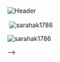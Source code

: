![Header](https://user-images.githubusercontent.com/127272701/233756443-b8776ce8-fb07-4631-a1a6-86c1c96960d9.png)

<p>&nbsp;<img align="center" src="https://github-readme-stats.vercel.app/api?username=sarahak1786&show_icons=true&locale=en" alt="sarahak1786" /></p>

<p><img align="center" src="https://github-readme-streak-stats.herokuapp.com/?user=sarahak1786&" alt="sarahak1786" /></p> -->

<!-- <h1 align="center">Hi 👋, I'm Sarah!</h1>
<h3 align="center">A passionate frontend developer from the Bay Area</h3>

<p align="left"> <img src="https://komarev.com/ghpvc/?username=sarahak1786&label=Profile%20views&color=0e75b6&style=flat" alt="sarahak1786" /> </p>

<p align="left"> <a href="https://github.com/ryo-ma/github-profile-trophy"><img src="https://github-profile-trophy.vercel.app/?username=sarahak1786" alt="sarahak1786" /></a> </p>

<p align="left"> <a href="https://twitter.com/sarahak1786" target="blank"><img src="https://img.shields.io/twitter/follow/sarahak1786?logo=twitter&style=for-the-badge" alt="sarahak1786" /></a> </p>

- 🔭 I’m currently working on **testing**
- 🌱 I’m currently learning **testing**
- 👯 I’m looking to collaborate on **testing**
- 🤝 I’m looking for help with **testing**
- 💬 Ask me about **testing**
- 📫 How to reach me **testing**
- ⚡ Fun fact **testing**

<h3 align="left">Connect with me:</h3>
<p align="left">
<a href="https://twitter.com/sarahak1786" target="blank"><img align="center" src="https://raw.githubusercontent.com/rahuldkjain/github-profile-readme-generator/master/src/images/icons/Social/twitter.svg" alt="sarahak1786" height="30" width="40" /></a>
</p>

<h3 align="left">Languages and Tools:</h3>
<p align="left"> <a href="https://www.w3schools.com/cpp/" target="_blank" rel="noreferrer"> <img src="https://raw.githubusercontent.com/devicons/devicon/master/icons/cplusplus/cplusplus-original.svg" alt="cplusplus" width="40" height="40"/> </a> <a href="https://www.figma.com/" target="_blank" rel="noreferrer"> <img src="https://www.vectorlogo.zone/logos/figma/figma-icon.svg" alt="figma" width="40" height="40"/> </a> <a href="https://www.haskell.org/" target="_blank" rel="noreferrer"> <img src="https://upload.wikimedia.org/wikipedia/commons/1/1c/Haskell-Logo.svg" alt="haskell" width="40" height="40"/> </a> <a href="https://www.java.com" target="_blank" rel="noreferrer"> <img src="https://raw.githubusercontent.com/devicons/devicon/master/icons/java/java-original.svg" alt="java" width="40" height="40"/> </a> <a href="https://www.sketch.com/" target="_blank" rel="noreferrer"> <img src="https://www.vectorlogo.zone/logos/sketchapp/sketchapp-icon.svg" alt="sketch" width="40" height="40"/> </a> <a href="https://developer.apple.com/swift/" target="_blank" rel="noreferrer"> <img src="https://raw.githubusercontent.com/devicons/devicon/master/icons/swift/swift-original.svg" alt="swift" width="40" height="40"/> </a> </p>

<p><img align="left" src="https://github-readme-stats.vercel.app/api/top-langs?username=sarahak1786&show_icons=true&locale=en&layout=compact" alt="sarahak1786" /></p>

<p>&nbsp;<img align="center" src="https://github-readme-stats.vercel.app/api?username=sarahak1786&show_icons=true&locale=en" alt="sarahak1786" /></p>

<p><img align="center" src="https://github-readme-streak-stats.herokuapp.com/?user=sarahak1786&" alt="sarahak1786" /></p> -->
